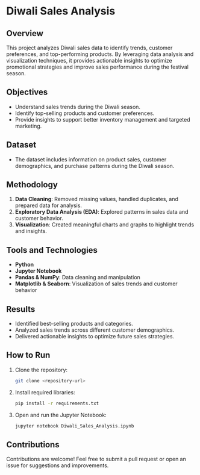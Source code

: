 # Diwali Sales Analysis  

## Overview  
This project analyzes Diwali sales data to identify trends, customer preferences, and top-performing products. By leveraging data analysis and visualization techniques, it provides actionable insights to optimize promotional strategies and improve sales performance during the festival season.

## Objectives  
- Understand sales trends during the Diwali season.  
- Identify top-selling products and customer preferences.  
- Provide insights to support better inventory management and targeted marketing.  

## Dataset  
- The dataset includes information on product sales, customer demographics, and purchase patterns during the Diwali season.   

## Methodology  
1. **Data Cleaning**: Removed missing values, handled duplicates, and prepared data for analysis.  
2. **Exploratory Data Analysis (EDA)**: Explored patterns in sales data and customer behavior.  
3. **Visualization**: Created meaningful charts and graphs to highlight trends and insights.  

## Tools and Technologies  
- **Python**  
- **Jupyter Notebook**  
- **Pandas & NumPy**: Data cleaning and manipulation  
- **Matplotlib & Seaborn**: Visualization of sales trends and customer behavior  

## Results  
- Identified best-selling products and categories.  
- Analyzed sales trends across different customer demographics.  
- Delivered actionable insights to optimize future sales strategies.  

## How to Run  
1. Clone the repository:  
   ```bash  
   git clone <repository-url>  
   ```  
2. Install required libraries:  
   ```bash  
   pip install -r requirements.txt  
   ```  
3. Open and run the Jupyter Notebook:  
   ```bash  
   jupyter notebook Diwali_Sales_Analysis.ipynb  
   ```  

## Contributions  
Contributions are welcome! Feel free to submit a pull request or open an issue for suggestions and improvements.  

